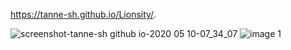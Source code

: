 https://tanne-sh.github.io/Lionsity/.


![screenshot-tanne-sh github io-2020 05 10-07_34_07](https://user-images.githubusercontent.com/61487027/81490967-04ffaf00-9291-11ea-8b02-5e906c6a8d4d.png)
![image 1](https://user-images.githubusercontent.com/61487027/81490971-0af59000-9291-11ea-9014-78153e887b2f.png)
